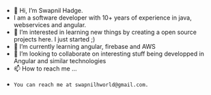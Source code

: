 - 👋 Hi, I’m Swapnil Hadge.
-   I am a software developer with 10+ years of experience in java, webservices and angular.
- 👀 I’m interested in learning new things by creating a open source projects here. I just started ;)
- 🌱 I’m currently learning angular, firebase and AWS
- 💞️ I’m looking to collaborate on interesting stuff being developped in Angular and similar technologies
- 📫 How to reach me ...
-     You can reach me at swapnilhworld@gmail.com. 

<!---
swapnilsworld/swapnilsworld is a ✨ special ✨ repository because its `README.md` (this file) appears on your GitHub profile.
You can click the Preview link to take a look at your changes.
--->
